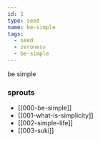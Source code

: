 ```yaml
---
id: 1
type: seed
name: be-simple
tags:
  - seed
  - zeroness
  - be-simple
---
```

be simple

### sprouts
- [[000-be-simple]]
- [[001-what-is-simplicity]]
- [[002-simple-life]]
- [[003-suki]]